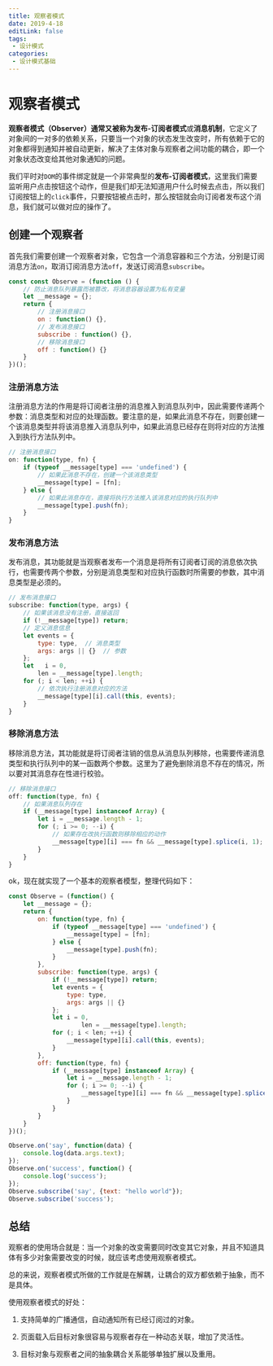 ```yaml
---
title: 观察者模式
date: 2019-4-18
editLink: false
tags:
 - 设计模式
categories:
 - 设计模式基础
---
```


# 观察者模式

  **观察者模式（Observer）**通常又被称为**发布-订阅者模式**或**消息机制**，它定义了对象间的一对多的依赖关系，只要当一个对象的状态发生改变时，所有依赖于它的对象都得到通知并被自动更新，解决了主体对象与观察者之间功能的耦合，即一个对象状态改变给其他对象通知的问题。

  我们平时对`DOM`的事件绑定就是一个非常典型的**发布-订阅者模式**，这里我们需要监听用户点击按钮这个动作，但是我们却无法知道用户什么时候去点击，所以我们订阅按钮上的`click`事件，只要按钮被点击时，那么按钮就会向订阅者发布这个消息，我们就可以做对应的操作了。

  ##  创建一个观察者

  首先我们需要创建一个观察者对象，它包含一个消息容器和三个方法，分别是订阅消息方法`on`，取消订阅消息方法`off`，发送订阅消息`subscribe`。

  ```js
  const const Observe = (function () {
      // 防止消息队列暴露而被篡改，将消息容器设置为私有变量
      let __message = {};
      return {
          // 注册消息接口
          on : function() {},
          // 发布消息接口
          subscribe : function() {},
          // 移除消息接口
          off : function() {}
      }
  })();
  ```

  ### 注册消息方法

  注册消息方法的作用是将订阅者注册的消息推入到消息队列中，因此需要传递两个参数：消息类型和对应的处理函数。要注意的是，如果此消息不存在，则要创建一个该消息类型并将该消息推入消息队列中，如果此消息已经存在则将对应的方法推入到执行方法队列中。

  ```js
  // 注册消息接口
  on: function(type, fn) {
      if (typeof __message[type] === 'undefined') {
          // 如果此消息不存在，创建一个该消息类型
          __message[type] = [fn];
      } else {
          // 如果此消息存在，直接将执行方法推入该消息对应的执行队列中
          __message[type].push(fn);
      }
  }
  ```

  ### 发布消息方法

发布消息，其功能就是当观察者发布一个消息是将所有订阅者订阅的消息依次执行，也需要传两个参数，分别是消息类型和对应执行函数时所需要的参数，其中消息类型是必须的。

  ```js
  // 发布消息接口
  subscribe: function(type, args) {
      // 如果该消息没有注册，直接返回
      if (!__message[type]) return;
      // 定义消息信息
      let events = {
          type: type,  // 消息类型
          args: args || {}  // 参数
      };
      let	i = 0,
          len = __message[type].length;
      for (; i < len; ++i) {
          // 依次执行注册消息对应的方法
          __message[type][i].call(this, events);
      }
  }
  ```

### 移除消息方法

移除消息方法，其功能就是将订阅者注销的信息从消息队列移除，也需要传递消息类型和执行队列中的某一函数两个参数。这里为了避免删除消息不存在的情况，所以要对其消息存在性进行校验。

```js
// 移除消息接口
off: function(type, fn) {
    // 如果消息队列存在
    if (__message[type] instanceof Array) {
        let i = __message.length - 1;
        for (; i >= 0; --i) {
            // 如果存在改执行函数则移除相应的动作
            __message[type][i] === fn && __message[type].splice(i, 1);
        }
    }
}
```

ok，现在就实现了一个基本的观察者模型，整理代码如下：

```js
const Observe = (function() {
	let __message = {};
	return {
		on: function(type, fn) {
			if (typeof __message[type] === 'undefined') {
				__message[type] = [fn];
			} else {
				__message[type].push(fn);
			}
		},
		subscribe: function(type, args) {
			if (!__message[type]) return;
			let events = {
				type: type,
				args: args || {}
			};
			let	i = 0,
					len = __message[type].length;
			for (; i < len; ++i) {
				__message[type][i].call(this, events);
			}
		},
		off: function(type, fn) {
			if (__message[type] instanceof Array) {
				let i = __message.length - 1;
				for (; i >= 0; --i) {
					__message[type][i] === fn && __message[type].splice(i, 1);
				}
			}
		}
	}
})();

Observe.on('say', function(data) {
	console.log(data.args.text);
});
Observe.on('success', function() {
	console.log('success');
});
Observe.subscribe('say', {text: "hello world"});
Observe.subscribe('success');
```

## 总结

观察者的使用场合就是：当一个对象的改变需要同时改变其它对象，并且不知道具体有多少对象需要改变的时候，就应该考虑使用观察者模式。

总的来说，观察者模式所做的工作就是在解耦，让耦合的双方都依赖于抽象，而不是具体。

使用观察者模式的好处：

1. 支持简单的广播通信，自动通知所有已经订阅过的对象。

2. 页面载入后目标对象很容易与观察者存在一种动态关联，增加了灵活性。

3. 目标对象与观察者之间的抽象耦合关系能够单独扩展以及重用。
